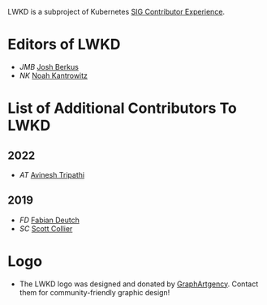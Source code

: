 LWKD is a subproject of Kubernetes [SIG Contributor Experience](https://github.com/kubernetes/community/tree/master/sig-contributor-experience).

# Editors of LWKD

* *JMB* [Josh Berkus](https://github.com/jberkus)
* *NK* [Noah Kantrowitz](https://github.com/coderanger)

# List of Additional Contributors To LWKD

## 2022

* *AT* [Avinesh Tripathi](https://github.com/AvineshTripathi)

## 2019

* *FD* [Fabian Deutch](https://github.com/fabiand)
* *SC* [Scott Collier](https://github.com/scollier)

# Logo

* The LWKD logo was designed and donated by [GraphArtgency](https://www.graphartgency.com/). Contact them for community-friendly graphic design!
